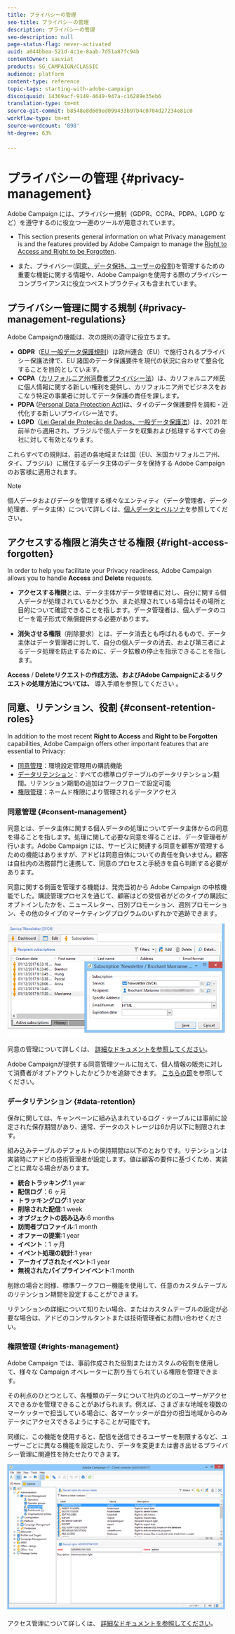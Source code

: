 ```yaml
---
title: プライバシーの管理
seo-title: プライバシーの管理
description: プライバシーの管理
seo-description: null
page-status-flag: never-activated
uuid: a044bbea-521d-4c1e-8aab-7d51a87fc94b
contentOwner: sauviat
products: SG_CAMPAIGN/CLASSIC
audience: platform
content-type: reference
topic-tags: starting-with-adobe-campaign
discoiquuid: 14369acf-9149-4649-947a-c16289e35eb6
translation-type: tm+mt
source-git-commit: b8548e8d609ed099433b97b4c0704d27234e81c0
workflow-type: tm+mt
source-wordcount: '898'
ht-degree: 63%

---
```



# プライバシーの管理 {#privacy-management}

Adobe Campaign には、プライバシー規制（GDPR、CCPA、PDPA、LGPD など）を遵守するのに役立つ一連のツールが用意されています。

* This section presents general information on what Privacy management is and the features provided by Adobe Campaign to manage the [Right to Access and Right to be Forgotten](#right-access-forgotten).

* また、プライバシー([同意、データ保持、ユーザーの役割](#consent-retention-roles))を管理するための重要な機能に関する情報や、Adobe Campaignを使用する際のプライバシーコンプライアンスに役立つベストプラクティスも含まれています。

## プライバシー管理に関する規制 {#privacy-management-regulations}

Adobe Campaignの機能は、次の規則の遵守に役立ちます。

* **GDPR**（[EU 一般データ保護規則](https://ec.europa.eu/info/law/law-topic/data-protection/reform/what-does-general-data-protection-regulation-gdpr-govern_en)）は欧州連合（EU）で施行されるプライバシー保護法律で、EU 諸国のデータ保護要件を現代の状況に合わせて整合化することを目的としています。
* **CCPA**（[カリフォルニア州消費者プライバシー法](https://leginfo.legislature.ca.gov/faces/codes_displayText.xhtml?lawCode=CIV&amp;division=3.&amp;title=1.81.5.&amp;part=4.&amp;chapter=&amp;article=)）は、カリフォルニア州民に個人情報に関する新しい権利を提供し、カリフォルニア州でビジネスをおこなう特定の事業者に対してデータ保護の責任を課します。
* **PDPA** ([Personal Data Protection Act](https://secureprivacy.ai/thailand-pdpa-summary-what-businesses-need-to-know/))は、タイのデータ保護要件を調和・近代化する新しいプライバシー法です。
* **LGPD**（[Lei Geral de Proteção de Dados、一般データ保護法](https://iapp.org/media/pdf/resource_center/Brazilian_General_Data_Protection_Law.pdf)）は、2021 年前半から適用され、ブラジルで個人データを収集および処理するすべての会社に対して有効となります。

これらすべての規則は、前述の各地域または国（EU、米国カリフォルニア州、タイ、ブラジル）に居住するデータ主体のデータを保持する Adobe Campaign のお客様に適用されます。

<!--Several Privacy capabilities are available in Adobe Campaign, including consent management, data retention settings, and rights management. See [Consent, Retention and Roles](#consent-retention-roles). In addition to this, Adobe Campaign helps facilitate your readiness as Data Controller for certain Privacy requests. See [Right to Access and Right to be Forgotten](#right-access-forgotten).-->

>[!NOTE]
>
>個人データおよびデータを管理する様々なエンティティ（データ管理者、データ処理者、データ主体）について詳しくは、[個人データとペルソナ](../../platform/using/privacy-and-recommendations.md#personal-data)を参照してください。

## アクセスする権限と消失させる権限 {#right-access-forgotten}

In order to help you facilitate your Privacy readiness, Adobe Campaign allows you to handle **Access** and **Delete** requests.

* **アクセスする権限**&#x200B;とは、データ主体がデータ管理者に対し、自分に関する個人データが処理されているかどうか、また処理されている場合はその場所と目的について確認できることを指します。データ管理者は、個人データのコピーを電子形式で無償提供する必要があります。

* **消失させる権限**（削除要求）とは、データ消去とも呼ばれるもので、データ主体はデータ管理者に対して、自分の個人データの消去、および第三者によるデータ処理を防止するために、データ拡散の停止を指示できることを指します。

**Access** / **Deleteリクエストの作成方法、およびAdobe Campaignによるリクエストの処理方法については、** 導入手順を参照してください [](../../platform/using/privacy-requests.md)。

<!--Tutorials on Privacy management in Campaign Standard are also available [here](https://docs.adobe.com/content/help/en/campaign-standard-learn/tutorials/privacy/privacy-overview.html).
https://experienceleague.corp.adobe.com/docs/campaign-standard-learn/tutorials/privacy/privacy-overview.html?lang=en-->

## 同意、リテンション、役割 {#consent-retention-roles}

In addition to the most recent **Right to Access** and **Right to be Forgotten** capabilities, Adobe Campaign offers other important features that are essential to Privacy:

* [同意管理](#consent-management)：環境設定管理用の購読機能
* [データリテンション](#data-retention)：すべての標準ログテーブルのデータリテンション期間。リテンション期間の追加はワークフローで設定可能
* [権限管理](#rights-management)：ネームド権限により管理されるデータアクセス

### 同意管理 {#consent-management}

同意とは、データ主体に関する個人データの処理についてデータ主体からの同意を得ることを指します。処理に関して必要な同意を得ることは、データ管理者が行います。Adobe Campaign には、サービスに関連する同意を顧客が管理するための機能はありますが、アドビは同意自体についての責任を負いません。顧客は自社内の法務部門と連携して、同意のプロセスと手続きを自ら判断する必要があります。

同意に関する側面を管理する機能は、発売当初から Adobe Campaign の中核機能でした。購読管理プロセスを通じて、顧客はどの受信者がどのタイプの購読にオプトインしたかを、ニュースレター、日別プロモーション、週別プロモーション、その他のタイプのマーケティングプログラムのいずれかで追跡できます。

![](assets/privacy-consent-management.png)

同意の管理について詳しくは、 [詳細なドキュメントを参照してください](../../delivery/using/managing-subscriptions.md)。

Adobe Campaignが提供する同意管理ツールに加えて、個人情報の販売に対して消費者がオプトアウトしたかどうかを追跡できます。 [こちらの節](../../platform/using/privacy-requests.md#sale-of-personal-information)を参照してください。

### データリテンション {#data-retention}

保存に関しては、キャンペーンに組み込まれているログ・テーブルには事前に設定された保存期間があり、通常、データのストレージは6か月以下に制限されます。

組み込みテーブルのデフォルトの保持期間は以下のとおりです。リテンションは実装時にアドビの技術管理者が設定します。値は顧客の要件に基づくため、実装ごとに異なる場合があります。

* **統合トラッキング**:1 year
* **配信ログ**：6 ヶ月
* **トラッキングログ**:1 year
* **削除された配信**:1 week
* **オブジェクトの読み込み**:6 months
* **訪問者プロファイル**:1 month
* **オファーの提案**:1 year
* **イベント**：1 ヶ月
* **イベント処理の統計**:1 year
* **アーカイブされたイベント**:1 year
* **無視されたパイプラインイベント**:1 month

削除の場合と同様、標準ワークフロー機能を使用して、任意のカスタムテーブルのリテンション期間を設定することができます。

リテンションの詳細について知りたい場合、またはカスタムテーブルの設定が必要な場合は、アドビのコンサルタントまたは技術管理者にお問い合わせください。

### 権限管理 {#rights-management}

Adobe Campaign では、事前作成された役割またはカスタムの役割を使用して、様々な Campaign オペレーターに割り当てられている権限を管理できます。

その利点のひとつとして、各種類のデータについて社内のどのユーザーがアクセスできるかを管理できることがあげられます。例えば、さまざまな地域を複数のマーケッターで担当している場合に、各マーケッターが自分の担当地域からのみデータにアクセスできるようにすることが可能です。

同様に、この機能を使用すると、配信を送信できるユーザーを制限するなど、ユーザーごとに異なる機能を設定したり、データを変更または書き出せるプライバシー管理に関連性を持たせたりできます。

![](assets/privacy-user-management.png)

アクセス管理について詳しくは、 [詳細なドキュメントを参照してください](../../platform/using/access-management.md)。